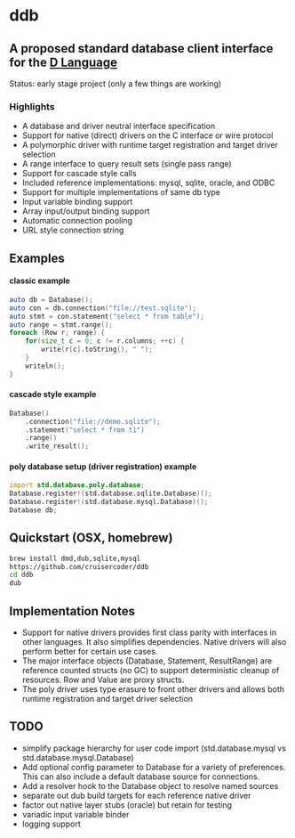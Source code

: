 # ddb
## A proposed standard database client interface for the [D Language](http://dlang.org)

Status: early stage project (only a few things are working)

### Highlights
- A database and driver neutral interface specification
- Support for native (direct) drivers on the C interface or wire protocol
- A polymorphic driver with runtime target registration and target driver selection
- A range interface to query result sets (single pass range)
- Support for cascade style calls
- Included reference implementations: mysql, sqlite, oracle, and ODBC
- Support for multiple implementations of same db type
- Input variable binding support
- Array input/output binding support
- Automatic connection pooling
- URL style connection string

## Examples

#### classic example
```D
auto db = Database();
auto con = db.connection("file://test.sqlite");
auto stmt = con.statement("select * from table");
auto range = stmt.range();
foreach (Row r; range) {
    for(size_t c = 0; c != r.columns; ++c) {
        write(r[c].toString(), " ");
    }
    writeln();
}
```


#### cascade style example
```D
Database()
    .connection("file://demo.sqlite");
    .statement("select * from t1")
    .range()
    .write_result();
```

#### poly database setup (driver registration) example
```D
import std.database.poly.database;
Database.register!(std.database.sqlite.Database)();
Database.register!(std.database.mysql.Database)();
Database db;
```

## Quickstart (OSX, homebrew)
```bash
brew install dmd,dub,sqlite,mysql
https://github.com/cruisercoder/ddb
cd ddb
dub
```

## Implementation Notes

- Support for native drivers provides first class parity with interfaces in other languages.  It also simplifies dependencies. Native drivers will also perform better for certain use cases. 
- The major interface objects (Database, Statement, ResultRange) are reference counted structs (no GC) to support deterministic cleanup of resources. Row and Value are proxy structs. 
- The poly driver uses type erasure to front other drivers and allows both runtime registration and target driver selection 


## TODO

- simplify package hierarchy for user code import (std.database.mysql vs std.database.mysql.Database)
- Add optional config parameter to Database for a variety of preferences. This can also include a default database source for connections.
- Add a resolver hook to the Database object to resolve named sources
- separate out dub build targets for each reference native driver 
- factor out native layer stubs (oracle) but retain for testing
- variadic input variable binder
- logging support


